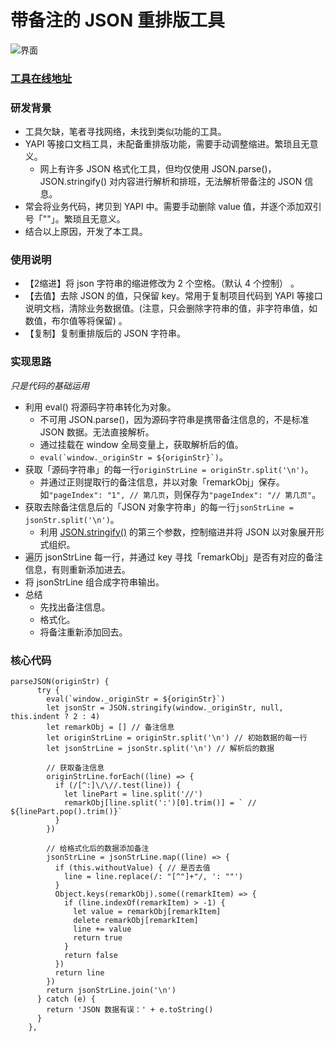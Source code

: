 # 带备注的 JSON 重排版工具
![界面](http://upyun.luckly-mjw.cn/Assets/json-remark-parse/01.png)
### [工具在线地址](http://blog.luckly-mjw.cn/tool-show/json-remark-parse/index.html)

### 研发背景
- 工具欠缺，笔者寻找网络，未找到类似功能的工具。
- YAPI 等接口文档工具，未配备重排版功能，需要手动调整缩进。繁琐且无意义。
    - 网上有许多 JSON 格式化工具，但均仅使用 JSON.parse()，JSON.stringify() 对内容进行解析和排班，无法解析带备注的 JSON 信息。
- 常会将业务代码，拷贝到 YAPI 中。需要手动删除 value 值，并逐个添加双引号「""」。繁琐且无意义。
- 结合以上原因，开发了本工具。

### 使用说明
- 【2缩进】将 json 字符串的缩进修改为 2 个空格。（默认 4 个控制） 。
- 【去值】去除 JSON 的值，只保留 key。常用于复制项目代码到 YAPI 等接口说明文档，清除业务数据值。(注意，只会删除字符串的值，非字符串值，如数值，布尔值等将保留)  。
- 【复制】复制重排版后的 JSON 字符串。

### 实现思路
*只是代码的基础运用*
- 利用 eval() 将源码字符串转化为对象。
    - 不可用 JSON.parse()，因为源码字符串是携带备注信息的，不是标准 JSON 数据。无法直接解析。
    - 通过挂载在 window 全局变量上，获取解析后的值。
    - ```eval(`window._originStr = ${originStr}`)```。
- 获取「源码字符串」的每一行```originStrLine = originStr.split('\n')```。
    - 并通过正则提取行的备注信息，并以对象「remarkObj」保存。如```"pageIndex": "1", // 第几页```，则保存为```"pageIndex": "// 第几页"```。
- 获取去除备注信息后的「JSON 对象字符串」的每一行```jsonStrLine = jsonStr.split('\n')```。
    - 利用 [JSON.stringify()](https://www.runoob.com/js/javascript-json-stringify.html) 的第三个参数，控制缩进并将 JSON 以对象展开形式组织。
- 遍历 jsonStrLine 每一行，并通过 key 寻找「remarkObj」是否有对应的备注信息，有则重新添加进去。
- 将 jsonStrLine 组合成字符串输出。
- 总结
    - 先找出备注信息。
    - 格式化。
    - 将备注重新添加回去。

### 核心代码
```
parseJSON(originStr) {
      try {
        eval(`window._originStr = ${originStr}`)
        let jsonStr = JSON.stringify(window._originStr, null, this.indent ? 2 : 4)
        let remarkObj = [] // 备注信息
        let originStrLine = originStr.split('\n') // 初始数据的每一行
        let jsonStrLine = jsonStr.split('\n') // 解析后的数据

        // 获取备注信息
        originStrLine.forEach((line) => {
          if (/[^:]\/\//.test(line)) {
            let linePart = line.split('//')
            remarkObj[line.split(':')[0].trim()] = ` // ${linePart.pop().trim()}`
          }
        })

        // 给格式化后的数据添加备注
        jsonStrLine = jsonStrLine.map((line) => {
          if (this.withoutValue) { // 是否去值
            line = line.replace(/: "[^"]+"/, ': ""')
          }
          Object.keys(remarkObj).some((remarkItem) => {
            if (line.indexOf(remarkItem) > -1) {
              let value = remarkObj[remarkItem]
              delete remarkObj[remarkItem]
              line += value
              return true
            }
            return false
          })
          return line
        })
        return jsonStrLine.join('\n')
      } catch (e) {
        return 'JSON 数据有误：' + e.toString()
      }
    },
```

